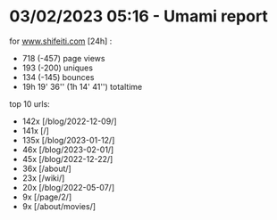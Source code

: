 # 03/02/2023 05:16 - Umami report
for www.shifeiti.com [24h] :

 - 718 (-457) page views
 - 193 (-200) uniques
 - 134 (-145) bounces
 - 19h 19' 36'' (1h 14' 41'') totaltime


top 10 urls:
 - 142x [/blog/2022-12-09/]
 - 141x [/]
 - 135x [/blog/2023-01-12/]
 - 46x [/blog/2023-02-01/]
 - 45x [/blog/2022-12-22/]
 - 36x [/about/]
 - 23x [/wiki/]
 - 20x [/blog/2022-05-07/]
 - 9x [/page/2/]
 - 9x [/about/movies/]


